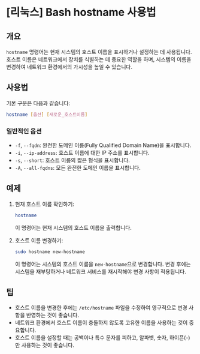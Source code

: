 # [리눅스] Bash hostname 사용법

## 개요
`hostname` 명령어는 현재 시스템의 호스트 이름을 표시하거나 설정하는 데 사용됩니다. 호스트 이름은 네트워크에서 장치를 식별하는 데 중요한 역할을 하며, 시스템의 이름을 변경하여 네트워크 환경에서의 가시성을 높일 수 있습니다.

## 사용법
기본 구문은 다음과 같습니다:

```bash
hostname [옵션] [새로운_호스트이름]
```

### 일반적인 옵션
- `-f`, `--fqdn`: 완전한 도메인 이름(Fully Qualified Domain Name)을 표시합니다.
- `-i`, `--ip-address`: 호스트 이름에 대한 IP 주소를 표시합니다.
- `-s`, `--short`: 호스트 이름의 짧은 형식을 표시합니다.
- `-A`, `--all-fqdns`: 모든 완전한 도메인 이름을 표시합니다.

## 예제
1. 현재 호스트 이름 확인하기:
   ```bash
   hostname
   ```
   이 명령어는 현재 시스템의 호스트 이름을 출력합니다.

2. 호스트 이름 변경하기:
   ```bash
   sudo hostname new-hostname
   ```
   이 명령어는 시스템의 호스트 이름을 `new-hostname`으로 변경합니다. 변경 후에는 시스템을 재부팅하거나 네트워크 서비스를 재시작해야 변경 사항이 적용됩니다.

## 팁
- 호스트 이름을 변경한 후에는 `/etc/hostname` 파일을 수정하여 영구적으로 변경 사항을 반영하는 것이 좋습니다.
- 네트워크 환경에서 호스트 이름이 충돌하지 않도록 고유한 이름을 사용하는 것이 중요합니다.
- 호스트 이름을 설정할 때는 공백이나 특수 문자를 피하고, 알파벳, 숫자, 하이픈(-)만 사용하는 것이 좋습니다.